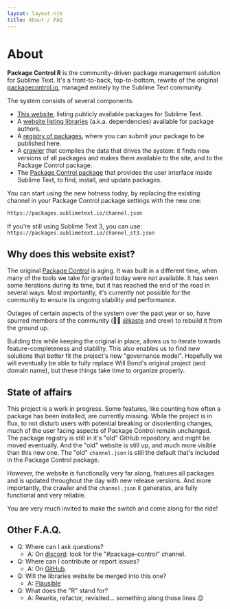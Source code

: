 ```yaml
---
layout: layout.njk
title: About / FAQ
---
```


# About

**Package Control <span class="hot">R</span>** is the community-driven package management solution for Sublime Text. It's a front-to-back, top-to-bottom, rewrite of the original [packagecontrol.io](https://packagecontrol.io), managed entirely by the Sublime Text community.

The system consists of several components:

- [This website](https://packages.sublimetext.io), listing publicly available packages for Sublime Text.
- A [website listing libraries](http://packagecontrol.github.io) (a.k.a. dependencies) available for package authors.
- A [registry of packages](https://github.com/wbond/package_control_channel), where you can submit your package to be published here.
- A [crawler](https://github.com/packagecontrol/thecrawl) that compiles the data that drives the system: it finds new versions of all packages and makes them available to the site, and to the Package Control package.
- The [Package Control package](https://packages.sublimetext.io/packages/Package%20Control/) that provides the user interface inside Sublime Text, to find, install, and update packages.

You can start using the new hotness today, by replacing the existing channel in your Package Control package settings with the new one:

```sh
https://packages.sublimetext.io/channel.json
```

If you're still using Sublime Text 3, you can use:  
`https://packages.sublimetext.io/channel_st3.json`

## Why does this website exist?

The original [Package Control](https://packagecontrol.io) is aging. It was built in a different time, when many of the tools we take for granted today were not available. It has seen some iterations during its time, but it has reached the end of the road in several ways. Most importantly, it's currently not possible for the community to ensure its ongoing stability and performance.

Outages of certain aspects of the system over the past year or so, have spurred members of the community (🙇‍♂️ [@kaste](https://github.com/kaste) and crew) to rebuild it from the ground up.

Building this while keeping the original in place, allows us to iterate towards feature-completeness and stability. This also enables us to find new solutions that better fit the project's new "governance model". Hopefully we will eventually be able to fully replace Will Bond's original project (and domain name), but these things take time to organize properly.

## State of affairs

This project is a work in progress. Some features, like counting how often a package has been installed, are currently missing. While the project is in flux, to not disturb users with potential breaking or disorienting changes, much of the user facing aspects of Package Control remain unchanged.  
The package registry is still in it's "old" GitHub repository, and might be moved eventually. And the "old" website is still up, and much more visible than this new one. The "old" `channel.json` is still the default that's included in the Package Control package.

However, the website is functionally very far along, features all packages and is updated throughout the day with new release versions. And more importantly, the crawler and the `channel.json` it generates, are fully functional and very reliable. 

You are very much invited to make the switch and come along for the ride!

## Other F.A.Q.

- Q: Where can I ask questions?
  - A: On [discord](https://discord.sublimetext.io/): look for the "#package-control" channel.
- Q: Where can I contribute or report issues?
  - A: On [GitHub](https://github.com/packagecontrol/thecrawl/issues).
- Q: Will the libraries website be merged into this one?
  - A: [Plausible](https://github.com/packagecontrol/thecrawl/pull/9)
- Q: What does the "R" stand for?
  - A: Rewrite, refactor, revisited... something along those lines 😉

<script type="module">
  document.querySelectorAll('pre').forEach(codeblock => {
    const wrapper = document.createElement('div');
    wrapper.classList.add('clipboard-wrapper');
    const button = document.createElement('button');
    button.innerText = 'Copy';
    button.classList.add('button');
    button.onclick = (event) => {
      event.preventDefault();
      event.stopPropagation();
      navigator.clipboard.writeText(codeblock.innerText.trim());
      wrapper.classList.add('copied');
      window.setTimeout(() => {
        wrapper.classList.remove('copied');
      }, 200);
    }
    codeblock.insertAdjacentElement('beforebegin', wrapper);
    wrapper.appendChild(codeblock);
    wrapper.appendChild(button)
  });
</script>

